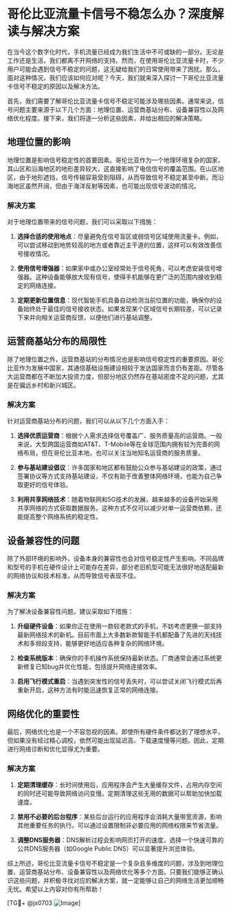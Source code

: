 # 哥伦比亚流量卡信号不稳怎么办？深度解读与解决方案

在当今这个数字化时代，手机流量已经成为我们生活中不可或缺的一部分。无论是工作还是生活，我们都离不开网络的支持。然而，在使用哥伦比亚流量卡时，不少用户可能会遇到信号不稳定的问题，这无疑给我们的日常使用带来了困扰。那么，面对这种情况，我们应该如何应对呢？今天，我们就来深入探讨一下哥伦比亚流量卡信号不稳定的原因以及解决方法。

首先，我们需要了解哥伦比亚流量卡信号不稳定可能涉及哪些因素。通常来说，信号问题主要来源于以下几个方面：地理位置、运营商基站分布、设备兼容性以及网络优化程度。接下来，我们将逐一分析这些因素，并给出相应的解决策略。

## 地理位置的影响

地理位置是影响信号稳定性的首要因素。哥伦比亚作为一个地理环境复杂的国家，其山区和沿海地区的地形差异较大，这直接影响了电信信号的覆盖范围。在山区地区，由于地形遮挡，信号传输容易受到阻碍，从而导致信号不稳定甚至中断。而沿海地区虽然开阔，但由于海洋反射等因素，也可能出现信号波动的情况。

### 解决方案

对于地理位置带来的信号问题，我们可以采取以下措施：

1. **选择合适的使用地点**：尽量避免在信号盲区或弱信号区域使用流量卡。例如，可以尝试移动到地势较高的地方或者靠近主干道的位置，这样可以有效改善信号接收情况。
   
2. **使用信号增强器**：如果家中或办公室经常处于信号死角，可以考虑安装信号增强器。这种设备能够放大现有信号，使得手机能够在更广泛的范围内接收到稳定的网络连接。

3. **定期更新位置信息**：现代智能手机具备自动检测当前位置的功能，确保你的设备始终处于最佳的信号接收状态。如果发现某个区域信号长期较差，可以记录下来并向相关运营商反馈，以便他们进行基站调整。

## 运营商基站分布的局限性

除了地理位置之外，运营商基站的分布情况也是影响信号稳定性的重要原因。哥伦比亚作为发展中国家，其通信基础设施建设相较于发达国家而言仍有差距。尽管各大运营商都在不断加大投资力度，但部分地区仍然存在基站密度不足的问题，尤其是在偏远乡村和新兴城区。

### 解决方案

针对运营商基站分布的问题，我们可以从以下几个方面入手：

1. **选择优质运营商**：根据个人需求选择信号覆盖广、服务质量高的运营商。一般来说，大型跨国运营商如AT&T、T-Mobile等在全球范围内拥有较为完善的网络布局，但在哥伦比亚本地，也可以关注当地知名运营商的服务质量。

2. **参与基站建设倡议**：许多国家和地区都有鼓励公众参与基站建设的政策，通过签署协议等方式支持基站建设，不仅有助于改善整体网络环境，也能为自己争取更好的信号体验。

3. **利用共享网络技术**：随着物联网和5G技术的发展，越来越多的设备开始采用共享网络的方式获取数据服务。这种方式不仅可以减少对单一运营商依赖，还能提高整个网络系统的稳定性。

## 设备兼容性的问题

除了外部环境的影响外，设备本身的兼容性也会对信号稳定性产生影响。不同品牌和型号的手机在硬件设计上可能存在差异，部分老旧机型可能无法很好地适配最新的网络协议和技术标准，从而导致信号表现不佳。

### 解决方案

为了解决设备兼容性问题，建议采取如下措施：

1. **升级硬件设备**：如果你正在使用一款较老款式的手机，不妨考虑更换一部支持最新网络技术的新机。目前市面上大多数新款智能手机都配备了先进的天线技术和多频段支持，能够更好地适应各种复杂的网络环境。

2. **检查系统版本**：确保你的手机操作系统保持最新状态。厂商通常会通过系统更新修复已知bug并优化性能，包括提升网络连接效率。

3. **启用飞行模式重启**：当遇到突发性的信号丢失时，可以尝试关闭飞行模式后再重新开启，这种方法有时能迅速恢复正常的网络连接。

## 网络优化的重要性

最后，网络优化也是一个不容忽视的因素。即使所有硬件条件都达到了理想水平，但如果没有经过精心调校，依然可能出现延迟高、下载速度慢等问题。因此，定期进行网络诊断和优化显得尤为重要。

### 解决方案

1. **定期清理缓存**：长时间使用后，应用程序会产生大量缓存文件，占用内存空间的同时还可能导致网络访问变慢。定期清理这些无用的数据可以帮助加快加载速度。

2. **禁用不必要的后台程序**：某些后台运行的应用程序会消耗大量带宽资源，影响其他重要任务的执行。可以通过设置限制非必要应用的网络权限来节省流量。

3. **调整DNS服务器**：DNS解析过程会影响网页打开的速度，选择一个快速可靠的公共DNS服务器（如Google Public DNS）可以显著提升浏览体验。

综上所述，哥伦比亚流量卡信号不稳定是一个复杂且多维度的问题，涉及到地理位置、运营商基站分布、设备兼容性以及网络优化等多个方面。只要我们能够正确认识这些问题，并积极寻找对应的解决方案，就一定能够让自己的网络生活更加顺畅无忧。希望以上内容对你有所帮助！

[TG💪+ @jx0703 ![Image](https://github.com/user-attachments/assets/dbca1d08-cadb-493c-b0ec-ad6f7a83f270)]